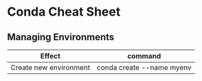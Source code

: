 # Conda Cheat Sheet

## Managing Environments

Effect | command
-------|---------
Create new environment | conda create --name myenv
